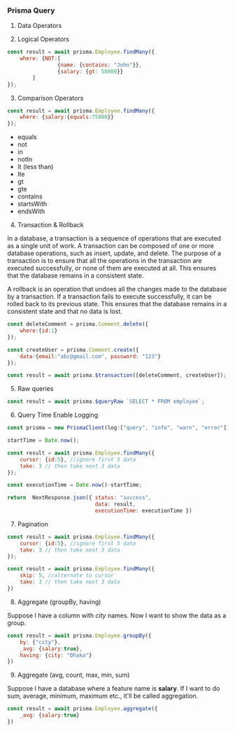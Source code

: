 ### Prisma Query

1. Data Operators



2. Logical Operators

```js
const result = await prisma.Employee.findMany({
	where: {NOT:[
				{name: {contains: "John"}},
				{salary: {gt: 50000}}
		]
});
```

3. Comparison Operators

```js
const result = await prisma.Employee.findMany({
	where: {salary:{equals:75000}}
});
```


- equals
- not
- in
- notIn
- lt (less than)
- lte
- gt
- gte
- contains
- startsWith
- endsWith

4. Transaction & Rollback

In a database, a transaction is a sequence of operations that are executed as a single unit of work. A transaction can be composed of one or more database operations, such as insert, update, and delete. The purpose of a transaction is to ensure that all the operations in the transaction are executed successfully, or none of them are executed at all. This ensures that the database remains in a consistent state.

A rollback is an operation that undoes all the changes made to the database by a transaction. If a transaction fails to execute successfully, it can be rolled back to its previous state. This ensures that the database remains in a consistent state and that no data is lost.

```js
const deleteComment = prisma.Comment.delete({
	where:{id:1}
});

const createUser = prisma.Comment.create({
	data:{email:"abc@gmail.com", password: "123"}
});

const result = await prisma.$transaction([deleteComment, createUser]);
```

5. Raw queries

```js
const result = await prisma.$queryRaw `SELECT * FROM employee`;
```

6. Query Time Enable Logging

```js
const prisma = new PrismaClient(log:["query", "info", "warn", "error"]);

startTime = Date.now();

const result = await prisma.Employee.findMany({
	cursor: {id:5}, //ignore first 5 data
	take: 3 // then take next 3 data
});

const executionTime = Date.now()-startTime;

return  NextResponse.json({ status: "success",
							data: result,
							executionTime: executionTime })
```


7. Pagination

```js
const result = await prisma.Employee.findMany({
	cursor: {id:5}, //ignore first 5 data
	take: 3 // then take next 3 data
});
```

```js
const result = await prisma.Employee.findMany({
	skip: 5, //alternate to cursor
	take: 3 // then take next 3 data
})
```

8. Aggregate (groupBy, having)

Suppose I have a column with *city* names. Now I want to show the data as a group.

```js
const result = await prisma.Employee.groupBy({
	by: {"city"},
	_avg: {salary:true},
	having: {city: "Dhaka"}
})
```

9. Aggregate (avg, count, max, min, sum)

Suppose I have a database where a feature name is **salary**. If I want to do sum, average, minimum, maximum etc., it'll be called aggregation.

```js
const result = await prisma.Employee.aggregate({
	_avg: {salary:true}
})
```